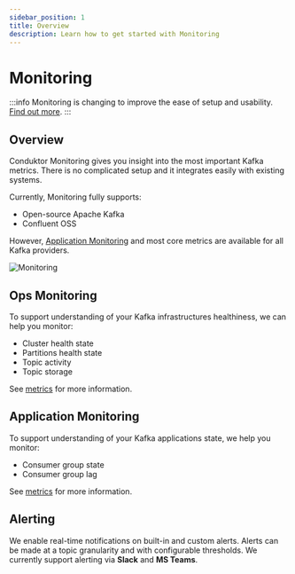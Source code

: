 ```yaml
---
sidebar_position: 1
title: Overview
description: Learn how to get started with Monitoring
---
```


# Monitoring

:::info
Monitoring is changing to improve the ease of setup and usability. [Find out more](/platform/support/important-notices#monitoring-is-changing-january-27-2023).
:::

## Overview

Conduktor Monitoring gives you insight into the most important Kafka metrics. There is no complicated setup and it integrates easily with existing systems.

Currently, Monitoring fully supports:

- Open-source Apache Kafka
- Confluent OSS

However, [Application Monitoring](#application-monitoring) and most core metrics are available for all Kafka providers.

![Monitoring](/img/monitoring/monitoring-intro.webp)

## Ops Monitoring

To support understanding of your Kafka infrastructures healthiness, we can help you monitor:

- Cluster health state
- Partitions health state
- Topic activity
- Topic storage

See [metrics](metrics.md) for more information.

## Application Monitoring

To support understanding of your Kafka applications state, we help you monitor:

- Consumer group state
- Consumer group lag

See [metrics](metrics.md) for more information.

## Alerting

We enable real-time notifications on built-in and custom alerts. Alerts can be made at a topic granularity and with configurable thresholds. We currently support alerting via **Slack** and **MS Teams**.
